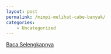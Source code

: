 ```yaml
---
layout: post
permalink: /mimpi-melihat-cabe-banyak/
categories:
    - Uncategorized
---
```


[Baca Selengkapnya](/07)